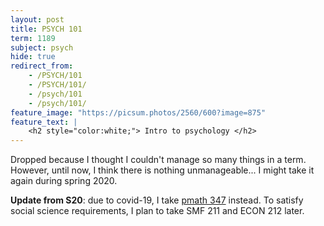 ```yaml
---
layout: post
title: PSYCH 101
term: 1189
subject: psych
hide: true
redirect_from:
    - /PSYCH/101
    - /PSYCH/101/
    - /psych/101
    - /psych/101/
feature_image: "https://picsum.photos/2560/600?image=875"
feature_text: |
    <h2 style="color:white;"> Intro to psychology </h2>
---
```


Dropped because I thought I couldn't manage so many things in a term. However, until now, I think there is nothing unmanageable... I might take it again during spring 2020.

**Update from S20**: due to covid-19, I take [pmath 347](/pmath/347) instead. To satisfy social science requirements, I plan to take SMF 211 and ECON 212 later.
